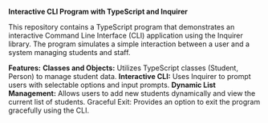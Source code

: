 
**Interactive CLI Program with TypeScript and Inquirer**

This repository contains a TypeScript program that demonstrates an interactive Command Line Interface (CLI) application using the Inquirer library. The program simulates a simple interaction between a user and a system managing students and staff.

**Features:**
**Classes and Objects:** Utilizes TypeScript classes (Student, Person) to manage student data.
**Interactive CLI:** Uses Inquirer to prompt users with selectable options and input prompts.
**Dynamic List Management:** Allows users to add new students dynamically and view the current list of students.
Graceful Exit: Provides an option to exit the program gracefully using the CLI.

